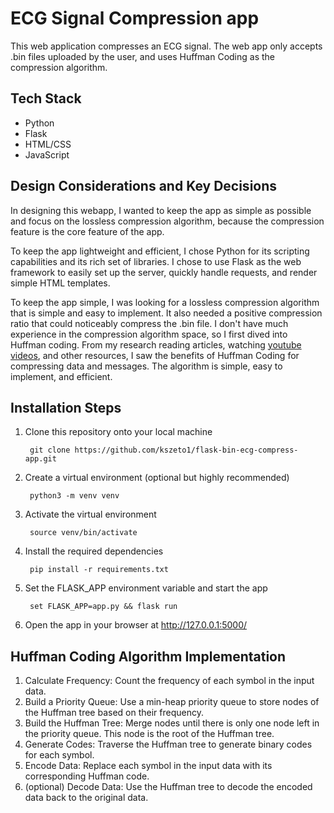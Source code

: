 # ECG Signal Compression app

This web application compresses an ECG signal. The web app only accepts .bin files uploaded by the user, and uses Huffman Coding as the compression algorithm.
## Tech Stack
- Python
- Flask
- HTML/CSS
- JavaScript

## Design Considerations and Key Decisions
In designing this webapp, I wanted to keep the app as simple as possible and focus on the lossless compression algorithm, because the compression feature is the core feature of the app.

To keep the app lightweight and efficient, I chose Python for its scripting capabilities and its rich set of libraries. I chose to use Flask as the web framework to easily set up the server, quickly handle requests, and render simple HTML templates.

To keep the app simple, I was looking for a lossless compression algorithm that is simple and easy to implement. It also needed a positive compression ratio that could noticeably compress the .bin file. I don't have much experience in the compression algorithm space, so I first dived into Huffman coding. From my research reading articles, watching [youtube videos](https://youtu.be/co4_ahEDCho?si=eO9NHG4ma_fjAHpb), and other resources, I saw the benefits of Huffman Coding for compressing data and messages. The algorithm is simple, easy to implement, and efficient.
## Installation Steps
1. Clone this repository onto your local machine

        git clone https://github.com/kszeto1/flask-bin-ecg-compress-app.git
2. Create a virtual environment (optional but highly recommended)

        python3 -m venv venv
3. Activate the virtual environment
    
        source venv/bin/activate
4. Install the required dependencies

        pip install -r requirements.txt
5. Set the FLASK_APP environment variable and start the app

        set FLASK_APP=app.py && flask run
6. Open the app in your browser at http://127.0.0.1:5000/

## Huffman Coding Algorithm Implementation

1. Calculate Frequency: Count the frequency of each symbol in the input data.
2. Build a Priority Queue: Use a min-heap priority queue to store nodes of the Huffman tree based on their frequency.
3. Build the Huffman Tree: Merge nodes until there is only one node left in the priority queue. This node is the root of the Huffman tree.
4. Generate Codes: Traverse the Huffman tree to generate binary codes for each symbol.
5. Encode Data: Replace each symbol in the input data with its corresponding Huffman code.
6. (optional) Decode Data: Use the Huffman tree to decode the encoded data back to the original data.